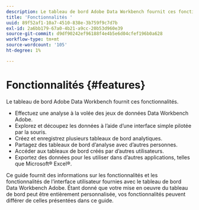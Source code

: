 ```yaml
---
description: Le tableau de bord Adobe Data Workbench fournit ces fonctionnalités.
title: 'Fonctionnalités '
uuid: 89f52af1-10a7-4510-838e-3b759f9c7d7b
exl-id: 2a6bb179-67a0-4b21-a9cc-20b53d960e39
source-git-commit: d9df90242ef96188f4e4b5e6d04cfef196b0a628
workflow-type: tm+mt
source-wordcount: '105'
ht-degree: 1%

---
```


# Fonctionnalités {#features}

Le tableau de bord Adobe Data Workbench fournit ces fonctionnalités.

* Effectuez une analyse à la volée des jeux de données Data Workbench Adobe.
* Explorez et découpez les données à l’aide d’une interface simple pilotée par la souris.
* Créez et enregistrez plusieurs tableaux de bord analytiques.
* Partagez des tableaux de bord d’analyse avec d’autres personnes.
* Accéder aux tableaux de bord créés par d’autres utilisateurs.
* Exportez des données pour les utiliser dans d’autres applications, telles que Microsoft® Excel®.

Ce guide fournit des informations sur les fonctionnalités et les fonctionnalités de l’interface utilisateur fournies avec le tableau de bord Data Workbench Adobe. Étant donné que votre mise en oeuvre du tableau de bord peut être entièrement personnalisée, vos fonctionnalités peuvent différer de celles présentées dans ce guide.
